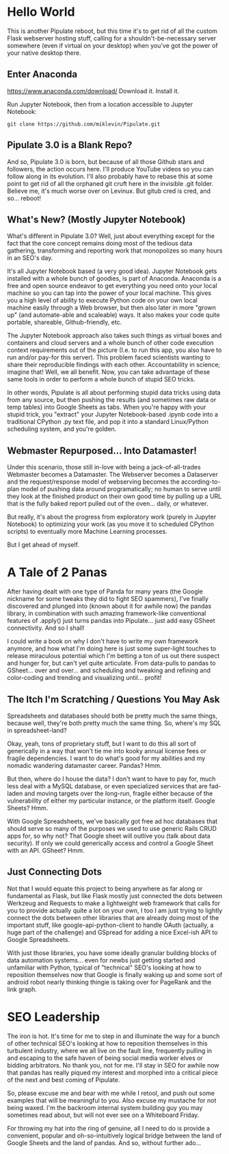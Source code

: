 # Hello World

This is another Pipulate reboot, but this time it's to get rid of all the
custom Flask webserver hosting stuff, calling for a shouldn't-be-necessary
server somewhere (even if virtual on your desktop) when you've got the power of
your native desktop there. 

## Enter Anaconda

https://www.anaconda.com/download/ Download it. Install it.

Run Jupyter Notebook, then from a location accessible to Jupyter Notebook:

    git clone https://github.com/miklevin/Pipulate.git

## Pipulate 3.0 is a Blank Repo?

And so, Pipulate 3.0 is born, but because of all those Github stars and
followers, the action occurs here. I'll produce YouTube videos so you can
follow along in its evolution. I'll also probably have to rebase this at some
point to get rid of all the orphaned git cruft here in the invisible .git
folder. Believe me, it's much worse over on Levinux. But gitub cred is cred,
and so... reboot!

## What's New? (Mostly Jupyter Notebook)

What's different in Pipulate 3.0? Well, just about everything except for the
fact that the core concept remains doing most of the tedious data gathering,
transforming and reporting work that monopolizes so many hours in an SEO's day.

It's all Jupyter Notebook based (a very good idea). Jupyter Notebook gets
installed with a whole bunch of goodies, is part of Anaconda. Anaconda is a
free and open source endeavor to get everything you need onto your local
machine so you can tap into the power of your local machine. This gives you a
high level of ability to execute Python code on your own local machine easily
through a Web browser, but then also later in more "grown up" (and
automate-able and scaleable) ways. It also makes your code quite portable,
shareable, Github-friendly, etc.

The Jupyter Notebook approach also takes such things as virtual boxes and
containers and cloud servers and a whole bunch of other code execution context
requirements out of the picture (I.e. to run this app, you also have to run
and/or pay-for this server). This problem faced scientists wanting to share
their reproducible findings with each other. Accountability in science; imagine
that! Well, we all benefit. Now, you can take advantage of these same tools in
order to perform a whole bunch of stupid SEO tricks.

In other words, Pipulate is all about performing stupid data tricks using data
from any source, but then pushing the results (and sometimes raw data or temp
tables) into Google Sheets as tabs. When you're happy with your stupid trick,
you "extract" your Jupyter Notebook-based .ipynb code into a traditional
CPython .py text file, and pop it into a standard Linux/Python scheduling
system, and you're golden.

## Webmaster Repurposed... Into Datamaster!

Under this scenario, those still in-love with being a jack-of-all-trades
Webmaster becomes a Datamaster. The Webserver becomes a Dataserver and the
request/response model of webserving becomes the according-to-plan model of
pushing data around programatically; no human to serve until they look at the
finished product on their own good time by pulling up a URL that is the fully
baked report pulled out of the oven... daily, or whatever.

But really, it's about the progress from exploratory work (purely in Jupyter
Notebook) to optimizing your work (as you move it to scheduled CPython scripts)
to eventually more Machine Learning processes.

But I get ahead of myself.

# A Tale of 2 Panas

After having dealt with one type of Panda for many years (the Google nickname
for some tweaks they did to fight SEO spammers), I've finally discovered and
plunged into (known about it for awhile now) the pandas library, in combination
with such amazing framework-like conventional features of .apply() just turns
pandas into Pipulate... just add easy GSheet connectivity. And so I shall!

I could write a book on why I don't have to write my own framework anymore, and
how what I'm doing here is just some super-light touches to release miraculous
potential which I'm betting a ton of us out there suspect and hunger for, but
can't yet quite articulate. From data-pulls to pandas to GSheet... over and
over... and scheduling and tweaking and refining and color-coding and trending
and visualizing until... profit!

## The Itch I'm Scratching / Questions You May Ask

Spreadsheets and databases should both be pretty much the same things, because
well, they're both pretty much the same thing. So, where's my SQL in
spreadsheet-land?

Okay, yeah, tons of proprietary stuff, but I want to do this all sort of
generically in a way that won't tie me into kooky annual license fees or
fragile dependencies. I want to do what's good for my abilities and my nomadic
wandering datamaster career. Pandas? Hmm.

But then, where do I house the data? I don't want to have to pay for, much less
deal with a MySQL database, or even specialized services that are fad-laden
and moving targets over the long-run, fragile either because of the
vulnerability of either my particular instance, or the platform itself. Google
Sheets? Hmm.

With Google Spreadsheets, we've basically got free ad hoc databases that should
serve so many of the purposes we used to use generic Rails CRUD apps for, so
why not? That Google sheet will outlive you (talk about data security). If only
we could generically access and control a Google Sheet with an API. GSheet?
Hmm.

## Just Connecting Dots

Not that I would equate this project to being anywhere as far along or
fundamental as Flask, but like Flask mostly just connected the dots between
Werkzeug and Requests to make a lightweight web framework that calls for you to
provide actually quite a lot on your own, I too I am just trying to lightly
connect the dots between other libraries that are already doing most of the
important stuff, like google-api-python-client to handle OAuth (actually, a
huge part of the challenge) and GSpread for adding a nice Excel-ish API to
Google Spreadsheets.

With just those libraries, you have some ideally granular building blocks of
data automation systems... even for newbs just getting started and unfamiliar
with Python, typical of "technical" SEO's looking at how to reposition
themselves now that Google is finally waking up and some sort of android robot
nearly thinking thingie is taking over for PageRank and the link graph.

# SEO Leadership

The iron is hot. It's time for me to step in and illuminate the way for a bunch
of other technical SEO's looking at how to reposition themselves in this
turbulent industry, where we all live on the fault line, frequently pulling in
and escaping to the safe haven of being social media worker elves or bidding
arbitrators. No thank you, not for me. I'll stay in SEO for awhile now that
pandas has really piqued my interest and morphed into a critical piece of the
next and best coming of Pipulate.

So, please excuse me and bear with me while I retool, and push out some
examples that will be meaningful to you. Also excuse my mustache for not being
waxed. I'm the backroom internal system building guy you may sometimes read
about, but will not ever see on a Whiteboard Friday.

For throwing my hat into the ring of genuine, all I need to do is provide a
convenient, popular and oh-so-intuitively logical bridge between the land of
Google Sheets and the land of pandas. And so, without further ado...




